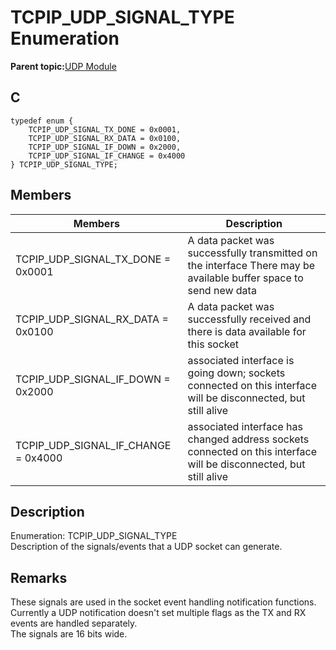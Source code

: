 # TCPIP\_UDP\_SIGNAL\_TYPE Enumeration

**Parent topic:**[UDP Module](GUID-D2D8E9C8-0778-41E2-8F0B-194954B92250.md)

## C

```
typedef enum { 
    TCPIP_UDP_SIGNAL_TX_DONE = 0x0001, 
    TCPIP_UDP_SIGNAL_RX_DATA = 0x0100, 
    TCPIP_UDP_SIGNAL_IF_DOWN = 0x2000, 
    TCPIP_UDP_SIGNAL_IF_CHANGE = 0x4000 
} TCPIP_UDP_SIGNAL_TYPE; 
```

## Members

|Members|Description|
|-------|-----------|
|TCPIP\_UDP\_SIGNAL\_TX\_DONE = 0x0001|A data packet was successfully transmitted on the interface There may be available buffer space to send new data|
|TCPIP\_UDP\_SIGNAL\_RX\_DATA = 0x0100|A data packet was successfully received and there is data available for this socket|
|TCPIP\_UDP\_SIGNAL\_IF\_DOWN = 0x2000|associated interface is going down; sockets connected on this interface will be disconnected, but still alive|
|TCPIP\_UDP\_SIGNAL\_IF\_CHANGE = 0x4000|associated interface has changed address sockets connected on this interface will be disconnected, but still alive|

## Description

Enumeration: TCPIP\_UDP\_SIGNAL\_TYPE<br />Description of the signals/events that a UDP socket can generate.

## Remarks

These signals are used in the socket event handling notification functions. Currently a UDP notification doesn't set multiple flags as the TX and RX events are handled separately.<br />The signals are 16 bits wide.

